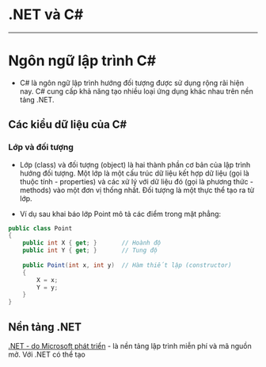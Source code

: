 # .NET và C# #

---

# Ngôn ngữ lập trình C# ##

- C# là ngôn ngữ lập trình hướng đối tượng được sử dụng rộng rãi hiện nay. C# cung cấp khả năng tạo nhiều loại ứng dụng khác nhau trên nền tảng .NET.

## Các kiểu dữ liệu của C# ##

### Lớp và đối tượng

- Lớp (class) và đối tượng (object) là hai thành phần cơ bản của lập trình hướng đối tượng. Một lớp là một cấu trúc dữ liệu kết hợp dữ liệu (gọi là thuộc tính - properties) và các xử lý với dữ liệu đó (gọi là phương thức - methods) vào một đơn vị thống nhất. Đối tượng là một thực thể tạo ra từ lớp.

- Ví dụ sau khai báo lớp Point mô tả các điểm trong mặt phẳng:

```cs
public class Point
{
    public int X { get; }       // Hoành độ
    public int Y { get; }       // Tung độ
    
    public Point(int x, int y)  // Hàm thiết lập (constructor)
    {
        X = x;
        Y = y;
    }
}
```

## Nền tảng .NET

[.NET - do Microsoft phát triển](https://learn.microsoft.com/en-us/dotnet/) - là nền tảng lập trình miễn phí và mã nguồn mở. Với .NET có thể tạo

